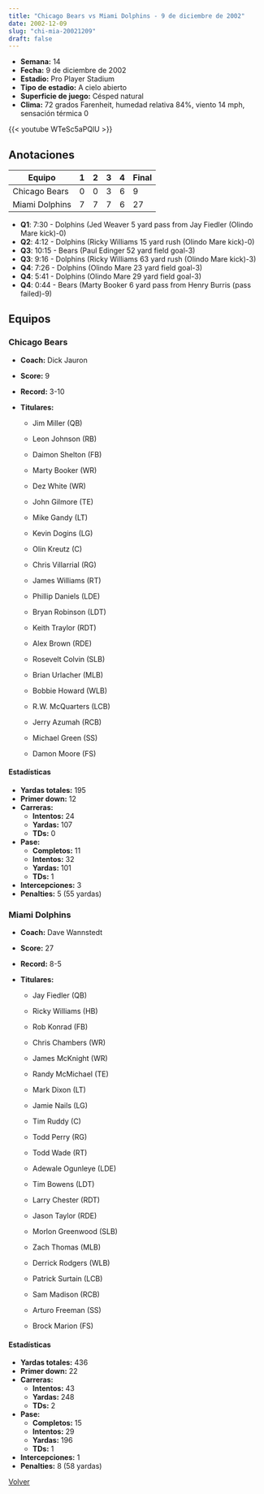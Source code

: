 ```yaml
---
title: "Chicago Bears vs Miami Dolphins - 9 de diciembre de 2002"
date: 2002-12-09
slug: "chi-mia-20021209"
draft: false
---
```


- **Semana:** 14
- **Fecha:** 9 de diciembre de 2002
- **Estadio:** Pro Player Stadium
- **Tipo de estadio:** A cielo abierto
- **Superficie de juego:** Césped natural
- **Clima:** 72 grados Farenheit, humedad relativa 84%, viento 14 mph, sensación térmica 0


{{< youtube WTeSc5aPQlU >}}


## Anotaciones
| Equipo | 1 | 2 | 3 | 4 | Final |
|--------|---|---|---|---|-------|
| Chicago Bears  | 0 | 0 | 3 | 6  | 9 |
| Miami Dolphins  | 7 | 7 | 7 | 6  | 27 |
- **Q1**: 7:30 - Dolphins (Jed Weaver 5 yard pass from Jay Fiedler (Olindo Mare kick)-0)
- **Q2**: 4:12 - Dolphins (Ricky Williams 15 yard rush (Olindo Mare kick)-0)
- **Q3**: 10:15 - Bears (Paul Edinger 52 yard field goal-3)
- **Q3**: 9:16 - Dolphins (Ricky Williams 63 yard rush (Olindo Mare kick)-3)
- **Q4**: 7:26 - Dolphins (Olindo Mare 23 yard field goal-3)
- **Q4**: 5:41 - Dolphins (Olindo Mare 29 yard field goal-3)
- **Q4**: 0:44 - Bears (Marty Booker 6 yard pass from Henry Burris (pass failed)-9)


## Equipos


### Chicago Bears
* **Coach:** Dick Jauron
* **Score:** 9
* **Record:** 3-10
* **Titulares:** 

  * Jim Miller (QB) 

  * Leon Johnson (RB) 

  * Daimon Shelton (FB) 

  * Marty Booker (WR) 

  * Dez White (WR) 

  * John Gilmore (TE) 

  * Mike Gandy (LT) 

  * Kevin Dogins (LG) 

  * Olin Kreutz (C) 

  * Chris Villarrial (RG) 

  * James Williams (RT) 

  * Phillip Daniels (LDE) 

  * Bryan Robinson (LDT) 

  * Keith Traylor (RDT) 

  * Alex Brown (RDE) 

  * Rosevelt Colvin (SLB) 

  * Brian Urlacher (MLB) 

  * Bobbie Howard (WLB) 

  * R.W. McQuarters (LCB) 

  * Jerry Azumah (RCB) 

  * Michael Green (SS) 

  * Damon Moore (FS) 

#### Estadísticas
* **Yardas totales:** 195
* **Primer down:** 12
* **Carreras:**
  * **Intentos:** 24
  * **Yardas:** 107
  * **TDs:** 0
* **Pase:**
  * **Completos:** 11
  * **Intentos:** 32
  * **Yardas:** 101
  * **TDs:** 1
* **Intercepciones:** 3
* **Penalties:** 5 (55 yardas)

### Miami Dolphins
* **Coach:** Dave Wannstedt
* **Score:** 27
* **Record:** 8-5
* **Titulares:** 

  * Jay Fiedler (QB) 

  * Ricky Williams (HB) 

  * Rob Konrad (FB) 

  * Chris Chambers (WR) 

  * James McKnight (WR) 

  * Randy McMichael (TE) 

  * Mark Dixon (LT) 

  * Jamie Nails (LG) 

  * Tim Ruddy (C) 

  * Todd Perry (RG) 

  * Todd Wade (RT) 

  * Adewale Ogunleye (LDE) 

  * Tim Bowens (LDT) 

  * Larry Chester (RDT) 

  * Jason Taylor (RDE) 

  * Morlon Greenwood (SLB) 

  * Zach Thomas (MLB) 

  * Derrick Rodgers (WLB) 

  * Patrick Surtain (LCB) 

  * Sam Madison (RCB) 

  * Arturo Freeman (SS) 

  * Brock Marion (FS) 

#### Estadísticas
* **Yardas totales:** 436
* **Primer down:** 22
* **Carreras:**
  * **Intentos:** 43
  * **Yardas:** 248
  * **TDs:** 2
* **Pase:**
  * **Completos:** 15
  * **Intentos:** 29
  * **Yardas:** 196
  * **TDs:** 1
* **Intercepciones:** 1
* **Penalties:** 8 (58 yardas)


[Volver](/historia/2002)
